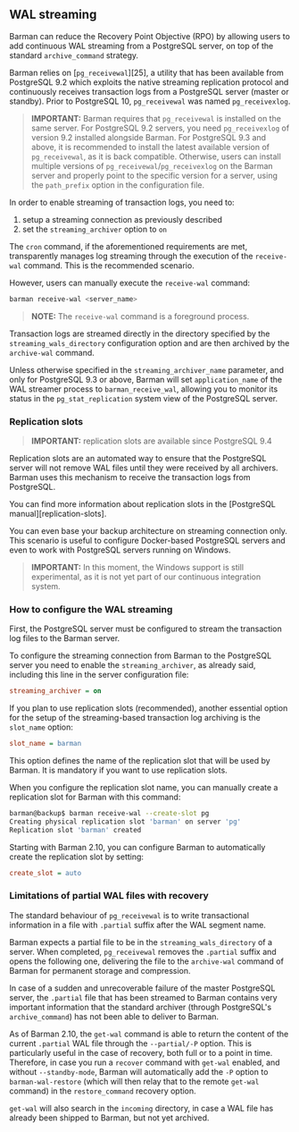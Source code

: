 ## WAL streaming

Barman can reduce the Recovery Point Objective (RPO) by allowing users
to add continuous WAL streaming from a PostgreSQL server, on top of
the standard `archive_command` strategy.

Barman relies on [`pg_receivewal`][25], a utility that has been
available from PostgreSQL 9.2 which exploits the native streaming
replication protocol and continuously receives transaction logs from a
PostgreSQL server (master or standby).
Prior to PostgreSQL 10, `pg_receivewal` was named `pg_receivexlog`.

> **IMPORTANT:**
> Barman requires that `pg_receivewal` is installed on the same
> server.  For PostgreSQL 9.2 servers, you need `pg_receivexlog` of
> version 9.2 installed alongside Barman. For PostgreSQL 9.3 and
> above, it is recommended to install the latest available version of
> `pg_receivewal`, as it is back compatible.  Otherwise, users can
> install multiple versions of `pg_receivewal`/`pg_receivexlog` on the Barman server
> and properly point to the specific version for a server, using the
> `path_prefix` option in the configuration file.

In order to enable streaming of transaction logs, you need to:

1. setup a streaming connection as previously described
2. set the `streaming_archiver` option to `on`

The `cron` command, if the aforementioned requirements are met,
transparently manages log streaming through the execution of the
`receive-wal` command. This is the recommended scenario.

However, users can manually execute the `receive-wal` command:

``` bash
barman receive-wal <server_name>
```

> **NOTE:**
> The `receive-wal` command is a foreground process.

Transaction logs are streamed directly in the directory specified by the
`streaming_wals_directory` configuration option and are then archived
by the `archive-wal` command.

Unless otherwise specified in the `streaming_archiver_name` parameter,
and only for PostgreSQL 9.3 or above, Barman will set `application_name`
of the WAL streamer process to `barman_receive_wal`, allowing you to
monitor its status in the `pg_stat_replication` system view of the
PostgreSQL server.


### Replication slots

> **IMPORTANT:** replication slots are available since PostgreSQL 9.4

Replication slots are an automated way to ensure that the PostgreSQL
server will not remove WAL files until they were received by all
archivers. Barman uses this mechanism to receive the transaction logs
from PostgreSQL.

You can find more information about replication slots in the
[PostgreSQL manual][replication-slots].

You can even base your backup architecture on streaming connection
only. This scenario is useful to configure Docker-based PostgreSQL
servers and even to work with PostgreSQL servers running on Windows.

> **IMPORTANT:**
> In this moment, the Windows support is still experimental, as it is
> not yet part of our continuous integration system.


### How to configure the WAL streaming

First, the PostgreSQL server must be configured to stream the
transaction log files to the Barman server.

To configure the streaming connection from Barman to the PostgreSQL
server you need to enable the `streaming_archiver`, as already said,
including this line in the server configuration file:

``` ini
streaming_archiver = on
```

If you plan to use replication slots (recommended),
another essential option for the setup of the streaming-based
transaction log archiving is the `slot_name` option:

``` ini
slot_name = barman
```

This option defines the name of the replication slot that will be
used by Barman. It is mandatory if you want to use replication slots.

When you configure the replication slot name, you can manually create a
replication slot for Barman with this command:

``` bash
barman@backup$ barman receive-wal --create-slot pg
Creating physical replication slot 'barman' on server 'pg'
Replication slot 'barman' created
```

Starting with Barman 2.10, you can configure Barman to automatically
create the replication slot by setting:

``` ini
create_slot = auto
```

### Limitations of partial WAL files with recovery

The standard behaviour of `pg_receivewal` is to write transactional
information in a file with `.partial` suffix after the WAL segment name.

Barman expects a partial file to be in the `streaming_wals_directory` of
a server. When completed, `pg_receivewal` removes the `.partial` suffix
and opens the following one, delivering the file to the `archive-wal` command
of Barman for permanent storage and compression.

In case of a sudden and unrecoverable failure of the master PostgreSQL server,
the `.partial` file that has been streamed to Barman contains very important
information that the standard archiver (through PostgreSQL's `archive_command`)
has not been able to deliver to Barman.

As of Barman 2.10, the `get-wal` command is able to return the content of
the current `.partial` WAL file through the `--partial/-P` option.
This is particularly useful in the case of recovery, both full or to a point
in time. Therefore, in case you run a `recover` command with `get-wal` enabled,
and without `--standby-mode`, Barman will automatically add the `-P` option
to `barman-wal-restore` (which will then relay that to the remote `get-wal`
command) in the `restore_command` recovery option.

`get-wal` will also search in the `incoming` directory, in case a WAL file
has already been shipped to Barman, but not yet archived.
